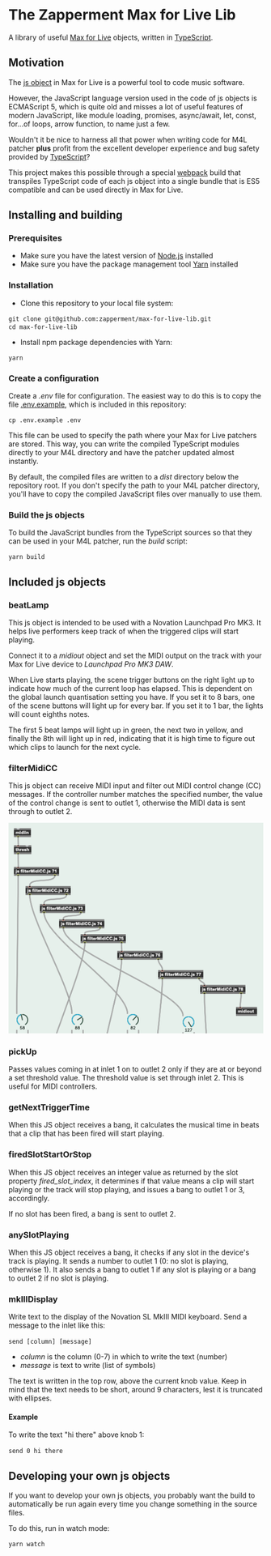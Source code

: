 # The Zapperment Max for Live Lib

A library of useful [Max for Live](https://www.ableton.com/live/max-for-live/)
objects, written in [TypeScript](https://www.typescriptlang.org).

## Motivation

The [js object](https://docs.cycling74.com/max8/refpages/js#autowatch) in Max
for Live is a powerful tool to code music software.

However, the JavaScript language version used in the code of js objects is
ECMAScript 5, which is quite old and misses a lot of useful features of modern
JavaScript, like module loading, promises, async/await, let, const, for...of
loops, arrow function, to name just a few.

Wouldn't it be nice to harness all that power when writing code for M4L patcher
**plus** profit from the excellent developer experience and bug safety provided
by [TypeScript](https://www.typescriptlang.org)?

This project makes this possible through a special
[webpack](https://webpack.js.org) build that transpiles TypeScript code of each
js object into a single bundle that is ES5 compatible and can be used directly
in Max for Live.

## Installing and building

### Prerequisites

- Make sure you have the latest version of [Node.js](https://nodejs.org/)
  installed
- Make sure you have the package management tool [Yarn](https://yarnpkg.com)
  installed

### Installation

- Clone this repository to your local file system:

```
git clone git@github.com:zapperment/max-for-live-lib.git
cd max-for-live-lib
```

- Install npm package dependencies with Yarn:

```
yarn
```

### Create a configuration

Create a _.env_ file for configuration. The easiest way to do this is to copy
the file [.env.example](.env.example), which is included in this repository:

```
cp .env.example .env
```

This file can be used to specify the path where your Max for Live patchers are
stored. This way, you can write the compiled TypeScript modules directly to your
M4L directory and have the patcher updated almost instantly.

By default, the compiled files are written to a _dist_ directory below the
repository root. If you don't specify the path to your M4L patcher directory,
you'll have to copy the compiled JavaScript files over manually to use them.

### Build the js objects

To build the JavaScript bundles from the TypeScript sources so that they can be
used in your M4L patcher, run the _build_ script:

```
yarn build
```

## Included js objects

### beatLamp

This js object is intended to be used with a Novation Launchpad Pro MK3. It
helps live performers keep track of when the triggered clips will start playing.

Connect it to a _midiout_ object and set the MIDI output on the track with your
Max for Live device to _Launchpad Pro MK3 DAW_.

When Live starts playing, the scene trigger buttons on the right light up to
indicate how much of the current loop has elapsed. This is dependent on the
global launch quantisation setting you have. If you set it to 8 bars, one of the
scene buttons will light up for every bar. If you set it to 1 bar, the lights
will count eighths notes.

The first 5 beat lamps will light up in green, the next two in yellow, and
finally the 8th will light up in red, indicating that it is high time to figure
out which clips to launch for the next cycle.

### filterMidiCC

This js object can receive MIDI input and filter out MIDI control change (CC)
messages. If the controller number matches the specified number, the value of
the control change is sent to outlet 1, otherwise the MIDI data is sent through
to outlet 2.

![Patcher example with filterMidiCC js object](docs/images/filterMidiCC.png)

### pickUp

Passes values coming in at inlet 1 on to outlet 2 only if they are at or beyond
a set threshold value. The threshold value is set through inlet 2. This is
useful for MIDI controllers.

### getNextTriggerTime

When this JS object receives a bang, it calculates the musical time in beats
that a clip that has been fired will start playing.

### firedSlotStartOrStop

When this JS object receives an integer value as returned by the slot property
_fired_slot_index_, it determines if that value means a clip will start playing
or the track will stop playing, and issues a bang to outlet 1 or 3, accordingly.

If no slot has been fired, a bang is sent to outlet 2.

### anySlotPlaying

When this JS object receives a bang, it checks if any slot in the device's track
is playing. It sends a number to outlet 1 (0: no slot is playing, otherwise 1).
It also sends a bang to outlet 1 if any slot is playing or a bang to outlet 2 if
no slot is playing.

### mkIIIDisplay

Write text to the display of the Novation SL MkIII MIDI keyboard. Send a message
to the inlet like this:

`send [column] [message]`

- _column_ is the column (0-7) in which to write the text (number)
- _message_ is text to write (list of symbols)

The text is written in the top row, above the current knob value. Keep in mind
that the text needs to be short, around 9 characters, lest it is truncated with
ellipses.

#### Example

To write the text "hi there" above knob 1:

`send 0 hi there`

## Developing your own js objects

If you want to develop your own js objects, you probably want the build to
automatically be run again every time you change something in the source files.

To do this, run in watch mode:

```
yarn watch
```
